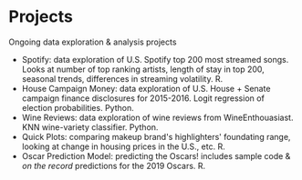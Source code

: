 # Projects
Ongoing data exploration & analysis projects
* Spotify: data exploration of U.S. Spotify top 200 most streamed songs. Looks at number of top ranking artists, length of stay in top 200, seasonal trends, differences in streaming volatility. R.
* House Campaign Money: data exploration of U.S. House + Senate campaign finance disclosures for 2015-2016. Logit regression of election probabilities. Python.
* Wine Reviews: data exploration of wine reviews from WineEnthouasiast. KNN wine-variety classifier. Python.
* Quick Plots: comparing makeup brand's highlighters' foundating range, looking at change in housing prices in the U.S., etc. R.
* Oscar Prediction Model: predicting the Oscars! includes sample code & *on the record* predictions for the 2019 Oscars. R.


